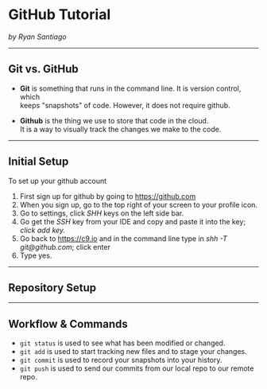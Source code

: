 # GitHub Tutorial

_by *Ryan Santiago*_

---
## Git vs. GitHub  
* **Git** is something that runs in the command line. It is version control, which  
keeps "snapshots" of code. However, it does not require github.  

* **Github** is the thing we use to store that code in the cloud.  
It is a way to  visually track the changes we make to the code.



---
## Initial Setup  
  To set up your github account  
  1. First sign up for github by going to https://github.com  
  2. When you sign up, go to the top right of your screen to your profile icon.  
  3. Go to settings, click _SHH_ keys on the left side bar.  
  4. Go get the _SSH_ key from your IDE and copy and paste it into the key; *click add key.*  
  5. Go back to https://c9.io and in the command line type in _shh -T git@github.com_; click enter  
  6. Type yes.  
    
  
 
  





---
## Repository Setup



---
## Workflow & Commands  
* `git status` is used to see what has been modified or changed.
* `git add` is used to start tracking new files and to stage your changes.
* `git commit` is used to record  your snapshots into your history.
* `git push` is used to send our commits from our local repo to our remote repo.